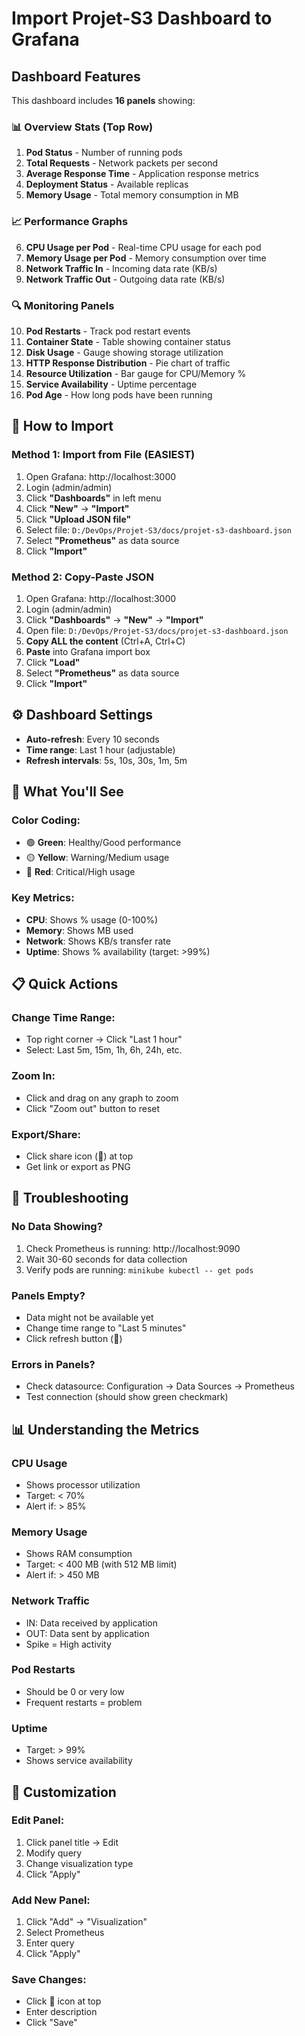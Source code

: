 # Import Projet-S3 Dashboard to Grafana

## Dashboard Features

This dashboard includes **16 panels** showing:

### 📊 **Overview Stats (Top Row)**
1. **Pod Status** - Number of running pods
2. **Total Requests** - Network packets per second
3. **Average Response Time** - Application response metrics
4. **Deployment Status** - Available replicas
5. **Memory Usage** - Total memory consumption in MB

### 📈 **Performance Graphs**
6. **CPU Usage per Pod** - Real-time CPU usage for each pod
7. **Memory Usage per Pod** - Memory consumption over time
8. **Network Traffic In** - Incoming data rate (KB/s)
9. **Network Traffic Out** - Outgoing data rate (KB/s)

### 🔍 **Monitoring Panels**
10. **Pod Restarts** - Track pod restart events
11. **Container State** - Table showing container status
12. **Disk Usage** - Gauge showing storage utilization
13. **HTTP Response Distribution** - Pie chart of traffic
14. **Resource Utilization** - Bar gauge for CPU/Memory %
15. **Service Availability** - Uptime percentage
16. **Pod Age** - How long pods have been running

## 🚀 How to Import

### Method 1: Import from File (EASIEST)

1. Open Grafana: http://localhost:3000
2. Login (admin/admin)
3. Click **"Dashboards"** in left menu
4. Click **"New"** → **"Import"**
5. Click **"Upload JSON file"**
6. Select file: `D:/DevOps/Projet-S3/docs/projet-s3-dashboard.json`
7. Select **"Prometheus"** as data source
8. Click **"Import"**

### Method 2: Copy-Paste JSON

1. Open Grafana: http://localhost:3000
2. Login (admin/admin)
3. Click **"Dashboards"** → **"New"** → **"Import"**
4. Open file: `D:/DevOps/Projet-S3/docs/projet-s3-dashboard.json`
5. **Copy ALL the content** (Ctrl+A, Ctrl+C)
6. **Paste** into Grafana import box
7. Click **"Load"**
8. Select **"Prometheus"** as data source
9. Click **"Import"**

## ⚙️ Dashboard Settings

- **Auto-refresh**: Every 10 seconds
- **Time range**: Last 1 hour (adjustable)
- **Refresh intervals**: 5s, 10s, 30s, 1m, 5m

## 🎯 What You'll See

### Color Coding:
- 🟢 **Green**: Healthy/Good performance
- 🟡 **Yellow**: Warning/Medium usage
- 🔴 **Red**: Critical/High usage

### Key Metrics:
- **CPU**: Shows % usage (0-100%)
- **Memory**: Shows MB used
- **Network**: Shows KB/s transfer rate
- **Uptime**: Shows % availability (target: >99%)

## 📋 Quick Actions

### Change Time Range:
- Top right corner → Click "Last 1 hour"
- Select: Last 5m, 15m, 1h, 6h, 24h, etc.

### Zoom In:
- Click and drag on any graph to zoom
- Click "Zoom out" button to reset

### Export/Share:
- Click share icon (🔗) at top
- Get link or export as PNG

## 🔧 Troubleshooting

### No Data Showing?
1. Check Prometheus is running: http://localhost:9090
2. Wait 30-60 seconds for data collection
3. Verify pods are running: `minikube kubectl -- get pods`

### Panels Empty?
- Data might not be available yet
- Change time range to "Last 5 minutes"
- Click refresh button (🔄)

### Errors in Panels?
- Check datasource: Configuration → Data Sources → Prometheus
- Test connection (should show green checkmark)

## 📊 Understanding the Metrics

### CPU Usage
- Shows processor utilization
- Target: < 70%
- Alert if: > 85%

### Memory Usage
- Shows RAM consumption
- Target: < 400 MB (with 512 MB limit)
- Alert if: > 450 MB

### Network Traffic
- IN: Data received by application
- OUT: Data sent by application
- Spike = High activity

### Pod Restarts
- Should be 0 or very low
- Frequent restarts = problem

### Uptime
- Target: > 99%
- Shows service availability

## 🎨 Customization

### Edit Panel:
1. Click panel title → Edit
2. Modify query
3. Change visualization type
4. Click "Apply"

### Add New Panel:
1. Click "Add" → "Visualization"
2. Select Prometheus
3. Enter query
4. Click "Apply"

### Save Changes:
- Click 💾 icon at top
- Enter description
- Click "Save"
